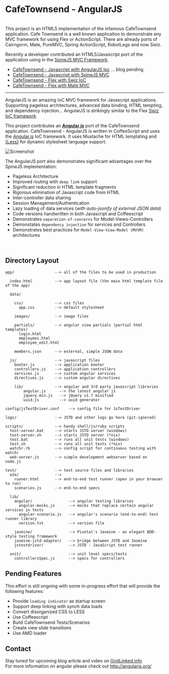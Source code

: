 # CafeTownsend - AngularJS

<br/>
This project is an HTML5 implementation of the infamous CafeTownsend application. Cafe Townsend is a well known application to demonstrate any MVC framework for using Flex or ActionScript. There are already ports of Cairngorm, Mate, PureMVC, Spring ActionScript, RobotLegs and now Swiz. 

Recently a developer contributed an HTML5/Javascript port of the application using in the [SpineJS MVC Framework](http://spinejs.com/). 

*  [CafeTownsend - Javascript with AngularJS Ioc]()      … blog pending.
*  [CafeTownsend - Javascript with SpineJS MVC](http://www.websector.de/blog/2011/12/31/spine-js-cafe-townsend-example/)
*  [CafeTownsend - Flex with Swiz IoC](http://www.gridlinked.info/swiz-localization-l10n-logging/)
*  [CafeTownsend - Flex with Mate MVC](http://www.websector.de/blog/2010/03/12/mate-cafe-townsend-example-updated-for-using-flex-4/)



---

AngularJS is an amazing IoC MVC framework for Javascript applications. Supporting pageless architectures, advanced data binding, HTML tempting, and dependency injection… AngularJS is strikingly similar to the Flex [Swiz IoC framework](http://swizframework.org/).

This project contributes an [**Angular.js**](http://angularjs.org/) port of the CafeTownsend application.
CafeTownsend - AngularJS is written in CoffeeScript and uses the [Angular.js](http://angularjs.org/) IoC framework. It uses Mustache for HTML templating and [{Less}](http://lesscss.org/) for dynamic stylesheet language support. 

![Screenshot](https://github.com/ThomasBurleson/angularJS-CafeTownsend/raw/master/app/data/images/screens.png)
<br/>

The AngularJS port also demonstrates significant advantages over the SpineJS implementation:

*  Pageless Architecture
*  Improved routing with `deep link` support
*  Significant reduction in HTML template fragments
*  Rigorous elimination of Javascript code from HTML 
*  Inter-controller data sharing
*  Session Management/Authentication
*  Lazy loading of data services (*with auto-jsonify of external JSON data*)
*  Code versions handwritten in both Javascript and Coffeescript 
*  Demonstrates `separation-of-concerns` for Model-Views-Controllers
*  Demonstates `dependency injection` for services and Controllers
*  Demonstrates best practices for `Model-View-View-Model (MVVM)` architectures
<br/>



## Directory Layout

    app/                  --> all of the files to be used in production

      index.html          --> app layout file (the main html template file of the app)

	  data/

        css/              --> css files
          app.css         --> default stylesheet

        images/           --> image files

        partials/         --> angular view partials (partial html templates)
          login.html
          employees.html
          employee_edit.html

        members.json      --> external, simple JSON data 

      js/                 --> javascript files
		booter.js		  --> application booter
        controllers.js    --> application controllers
        services.js       --> custom angular services
        directives.js     --> custom angular directives

        lib/              --> angular and 3rd party javascript libraries
            angular.js      --> the latest angular js
			jquery.min.js   --> jQuery v1.7 minified
			uuid.js			--> uuid generator

    config/jsTestDriver.conf    --> config file for JsTestDriver

    logs/                 --> JSTD and other logs go here (git-ignored)

    scripts/              --> handy shell/js/ruby scripts
      test-server.bat     --> starts JSTD server (windows)
      test-server.sh      --> starts JSTD server (*nix)
      test.bat            --> runs all unit tests (windows)
      test.sh             --> runs all unit tests (*nix)
      watchr.rb           --> config script for continuous testing with watchr
      web-server.js       --> simple development webserver based on node.js

    test/                 --> test source files and libraries
      e2e/                -->
        runner.html       --> end-to-end test runner (open in your browser to run)
        scenarios.js      --> end-to-end specs

      lib/
        angular/                --> angular testing libraries
          angular-mocks.js      --> mocks that replace certain angular services in tests
          angular-scenario.js   --> angular's scenario (end-to-end) test runner library
          version.txt           --> version file

        jasmine/                --> Pivotal's Jasmine - an elegant BDD-style testing framework
        jasmine-jstd-adapter/   --> bridge between JSTD and Jasmine
        jstestdriver/           --> JSTD - JavaScript test runner

      unit/                     --> unit level specs/tests
        controllersSpec.js      --> specs for controllers

## Pending Features

This effort is still ongoing with some in-progress effort that will provide the following features:

*  Provide `loading indicator` as startup screen
*  Support deep linking with synch data loads
*  Convert disorganized CSS to LESS
*  Use Coffeescript
*  Build CafeTownsend Tests/Scenarios
*  Create view slide transitions 
*  Use AMD loader

## Contact

Stay tuned for upcoming blog article and video on [GridLinked.info](www.gridlinked.info)<br/>
For more information on angular please check out http://angularjs.org/

